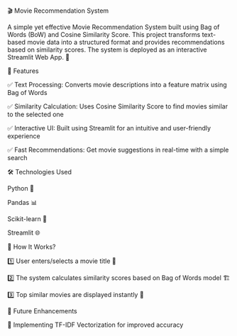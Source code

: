 🎬 Movie Recommendation System

A simple yet effective Movie Recommendation System built using Bag of Words (BoW) and Cosine Similarity Score. This project transforms text-based movie data into a structured format and provides recommendations based on similarity scores. The system is deployed as an interactive Streamlit Web App. 🚀

📌 Features

✅ Text Processing: Converts movie descriptions into a feature matrix using Bag of Words

✅ Similarity Calculation: Uses Cosine Similarity Score to find movies similar to the selected one

✅ Interactive UI: Built using Streamlit for an intuitive and user-friendly experience

✅ Fast Recommendations: Get movie suggestions in real-time with a simple search

🛠️ Technologies Used

Python 🐍

Pandas 📊

Scikit-learn 🤖

Streamlit 🌐


🎥 How It Works?

1️⃣ User enters/selects a movie title 📌

2️⃣ The system calculates similarity scores based on Bag of Words model 🏗️

3️⃣ Top similar movies are displayed instantly 🎯


🚀 Future Enhancements

🔹 Implementing TF-IDF Vectorization for improved accuracy
